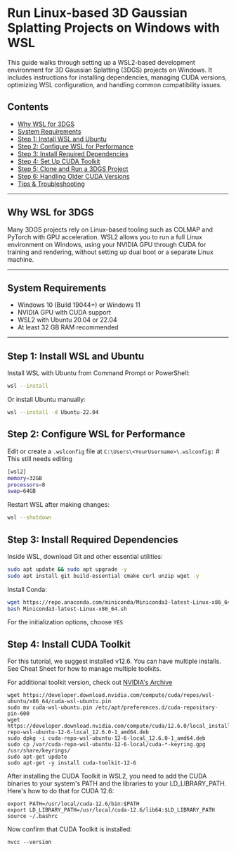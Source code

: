 # Run Linux-based 3D Gaussian Splatting Projects on Windows with WSL

This guide walks through setting up a WSL2-based development environment for 3D Gaussian Splatting (3DGS) projects on Windows. It includes instructions for installing dependencies, managing CUDA versions, optimizing WSL configuration, and handling common compatibility issues.

## Contents

- [Why WSL for 3DGS](#why-wsl-for-3dgs)
- [System Requirements](#system-requirements)
- [Step 1: Install WSL and Ubuntu](#step-1-install-wsl-and-ubuntu)
- [Step 2: Configure WSL for Performance](#step-2-configure-wsl-for-performance)
- [Step 3: Install Required Dependencies](#step-3-install-required-dependencies)
- [Step 4: Set Up CUDA Toolkit](#step-4-set-up-cuda-toolkit)
- [Step 5: Clone and Run a 3DGS Project](#step-5-clone-and-run-a-3dgs-project)
- [Step 6: Handling Older CUDA Versions](#step-6-handling-older-cuda-versions)
- [Tips & Troubleshooting](#tips--troubleshooting)

---

## Why WSL for 3DGS

Many 3DGS projects rely on Linux-based tooling such as COLMAP and PyTorch with GPU acceleration. WSL2 allows you to run a full Linux environment on Windows, using your NVIDIA GPU through CUDA for training and rendering, without setting up dual boot or a separate Linux machine.

---

## System Requirements

- Windows 10 (Build 19044+) or Windows 11
- NVIDIA GPU with CUDA support
- WSL2 with Ubuntu 20.04 or 22.04
- At least 32 GB RAM recommended

---

## Step 1: Install WSL and Ubuntu

Install WSL with Ubuntu from Command Prompt or PowerShell:

```bash
wsl --install
```

Or install Ubuntu manually:

```bash
wsl --install -d Ubuntu-22.04
```

## Step 2: Configure WSL for Performance

Edit or create a `.wslconfig` file at `C:\Users\<YourUsername>\.wslconfig:`   # This still needs editing

```bash
[wsl2]
memory=32GB
processors=8
swap=64GB
```

Restart WSL after making changes:

```bash
wsl --shutdown
```

## Step 3: Install Required Dependencies

Inside WSL, download Git and other essential utilities:

```bash
sudo apt update && sudo apt upgrade -y
sudo apt install git build-essential cmake curl unzip wget -y
```

Install Conda:

```bash
wget https://repo.anaconda.com/miniconda/Miniconda3-latest-Linux-x86_64.sh
bash Miniconda3-latest-Linux-x86_64.sh
```

For the initialization options, choose `YES`

## Step 4: Install CUDA Toolkit

For this tutorial, we suggest installed v12.6. You can have multiple installs. See Cheat Sheet for how to manage multiple toolkits.

For additional toolkit version, check out [NVIDIA's Archive](https://developer.nvidia.com/cuda-toolkit-archive)

```
wget https://developer.download.nvidia.com/compute/cuda/repos/wsl-ubuntu/x86_64/cuda-wsl-ubuntu.pin
sudo mv cuda-wsl-ubuntu.pin /etc/apt/preferences.d/cuda-repository-pin-600
wget https://developer.download.nvidia.com/compute/cuda/12.6.0/local_installers/cuda-repo-wsl-ubuntu-12-6-local_12.6.0-1_amd64.deb
sudo dpkg -i cuda-repo-wsl-ubuntu-12-6-local_12.6.0-1_amd64.deb
sudo cp /var/cuda-repo-wsl-ubuntu-12-6-local/cuda-*-keyring.gpg /usr/share/keyrings/
sudo apt-get update
sudo apt-get -y install cuda-toolkit-12-6
```

After installing the CUDA Toolkit in WSL2, you need to add the CUDA binaries to your system's PATH and the libraries to your LD_LIBRARY_PATH. Here's how to do that for CUDA 12.6:

```
export PATH=/usr/local/cuda-12.6/bin:$PATH
export LD_LIBRARY_PATH=/usr/local/cuda-12.6/lib64:$LD_LIBRARY_PATH
source ~/.bashrc
```

Now confirm that CUDA Toolkit is installed:
```
nvcc --version
```



